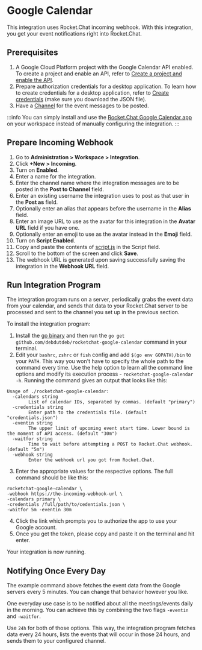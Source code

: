 # Google Calendar

This integration uses Rocket.Chat incoming webhook. With this integration, you get your event notifications right into Rocket.Chat.

## Prerequisites

1. A Google Cloud Platform project with the Google Calendar API enabled. To create a project and enable an API, refer to [Create a project and enable the API](https://developers.google.com/workspace/guides/create-project).
2. Prepare authorization credentials for a desktop application. To learn how to create credentials for a desktop application, refer to [Create credentials](https://developers.google.com/workspace/guides/create-credentials#desktop) (make sure you download the JSON file).
3. Have a [Channel](../../user-guides/rooms/channels/) for the event messages to be posted.

:::info
You can simply install and use the [Rocket.Chat Google Calendar app](../../../extend-rocket.chat-capabilities/rocket.chat-marketplace/rocket.chat-public-apps-guides/google-calendar/) on your workspace instead of manually configuring the integration.
:::

## Prepare Incoming Webhook

1. Go to **Administration > Workspace > Integration**.
2. Click **+New** **> Incoming**.
3. Turn on **Enabled**.
4. Enter a name for the integration.
5. Enter the channel name where the integration messages are to be posted in the **Post to Channel** field.
6. Enter an existing username the integration uses to post as that user in the **Post as** field.
7. Optionally enter an alias that appears before the username in the **Alias** field.
8. Enter an image URL to use as the avatar for this integration in the **Avatar URL** field if you have one.
9. Optionally enter an emoji to use as the avatar instead in the **Emoj**i field.
10. Turn on **Script Enabled**.
11. Copy and paste the contents of [script.js](https://github.com/debdutdeb/rocketchat-google-calendar/blob/main/script.js) in the Script field.
12. Scroll to the bottom of the screen and click **Save**.
13. The webhook URL is generated upon saving successfully saving the integration in the **Webhook URL** field.

## Run Integration Program

The integration program runs on a server, periodically grabs the event data from your calendar, and sends that data to your Rocket.Chat server to be processed and sent to the channel you set up in the previous section.

To install the integration program:

1. &#x20;Install the [go binary](https://golang.org/doc/install) and then run the `go get github.com/debdutdeb/rocketchat-google-calendar` command in your terminal.
2. Edit your `bashrc`, `zshrc` or `fish` config and add `$(go env GOPATH)/bin` to your `PATH`. This way you won't have to specify the whole path to the command every time. Use the help option to learn all the command line options and modify its execution process - `rocketchat-google-calendar -h`. Running the command gives an output that looks like this:

```
Usage of ./rocketchat-google-calendar:
  -calendars string
        List of calendar IDs, separated by commas. (default "primary")
  -credentials string
        Enter path to the credentials file. (default "credentials.json")
  -eventin string
        The upper limit of upcoming event start time. Lower bound is the moment of API access. (default "30m")
  -waitfor string
        Time to wait before attempting a POST to Rocket.Chat webhook. (default "5m")
  -webhook string
        Enter the webhook url you got from Rocket.Chat.
```

3. Enter the appropriate values for the respective options. The full command should be like this:

```
rocketchat-google-calendar \
-webhook https://the-incoming-webhook-url \ 
-calendars primary \
-credentials /full/path/to/cedentials.json \
-waitfor 5m -eventin 30m

```

4. Click the link which prompts you to authorize the app to use your Google account.
5. Once you get the token, please copy and paste it on the terminal and hit enter.

Your integration is now running.

## Notifying Once Every Day

The example command above fetches the event data from the Google servers every 5 minutes. You can change that behavior however you like.

One everyday use case is to be notified about all the meetings/events daily in the morning. You can achieve this by combining the two flags `-eventin` and `-waitfor`.

Use `24h` for both of those options. This way, the integration program fetches data every 24 hours, lists the events that will occur in those 24 hours, and sends them to your configured channel.
